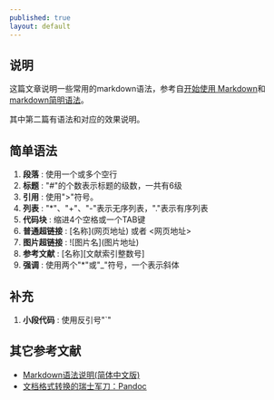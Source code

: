 ```yaml
---
published: true
layout: default
---
```


## 说明

这篇文章说明一些常用的markdown语法，参考自[开始使用 Markdown](http://ued.taobao.org/blog/2012/07/getting-started-with-markdown/)和[markdown简明语法](http://ibruce.info/2013/11/26/markdown/)。

其中第二篇有语法和对应的效果说明。

## 简单语法

1. __段落__ : 使用一个或多个空行
2. __标题__ : "\#"的个数表示标题的级数，一共有6级
3. __引用__ : 使用">"符号。
4. __列表__ : "\*"、"\+"、"\-"表示无序列表，"\."表示有序列表
5. __代码块__ : 缩进4个空格或一个TAB键
6. __普通超链接__ : \[名称\]\(网页地址\) 或者 <网页地址\>
7. __图片超链接__ : \!\[图片名\]\(图片地址\)
8. __参考文献__ : \[名称\]\[文献索引整数号\]
9. __强调__ : 使用两个"\*"或"_"符号，一个表示斜体

## 补充

1. __小段代码__ : 使用反引号"\`"

## 其它参考文献

+ [Markdown语法说明(简体中文版)](http://wowubuntu.com/markdown/)
+ [文档格式转换的瑞士军刀：Pandoc](http://pandoc.org/)
